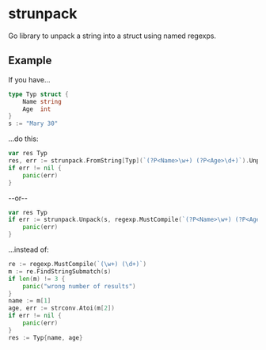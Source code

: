 # strunpack

Go library to unpack a string into a struct using named regexps.

## Example

If you have...

```go
type Typ struct {
	Name string
	Age  int
}
s := "Mary 30"
```

...do this:

```go
var res Typ
res, err := strunpack.FromString[Typ](`(?P<Name>\w+) (?P<Age>\d+)`).Unpack(s)
if err != nil {
    panic(err)
}
```

--or--

```go
var res Typ
if err := strunpack.Unpack(s, regexp.MustCompile(`(?P<Name>\w+) (?P<Age>\d+)`), &res); {
    panic(err)
}
```

...instead of:

```go
re := regexp.MustCompile(`(\w+) (\d+)`)
m := re.FindStringSubmatch(s)
if len(m) != 3 {
    panic("wrong number of results")
}
name := m[1]
age, err := strconv.Atoi(m[2])
if err != nil {
    panic(err)
}
res := Typ{name, age}
```